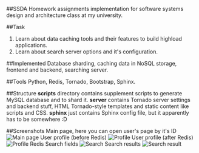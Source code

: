 ##SSDA
Homework assignments implementation for software systems design and architecture class at my university.

##Task
1. Learn about data caching tools and their features to build highload applications.
2. Learn about search server options and it's configuration.

##Implemented
Database sharding, caching data in NoSQL storage, frontend and backend, searching server.

##Tools
Python, Redis, Tornado, Bootstrap, Sphinx.

##Structure
__scripts__ directory contains supplement scripts to generate MySQL database and to shard it.
__server__ contains Tornado server settings and backend stuff, HTML Tornado-style templates and static content like scripts and CSS.
__sphinx__ just contains Sphinx config file, but it apparently has to be somewhere :D

##Screenshots
Main page, here you can open user's page by it's ID
![Main page](http://i.imgur.com/JxQLZyC.png?1)
User profile (before Redis)
![Profile](http://i.imgur.com/b6SZLUQ.png?1)
User profile (after Redis)
![Profile Redis](http://i.imgur.com/Q9SU7N6.png?1)
Search fields
![Search](http://i.imgur.com/hDsCQCL.png?1)
Search results
![Search result](http://i.imgur.com/YMGo44Y.png?1)
